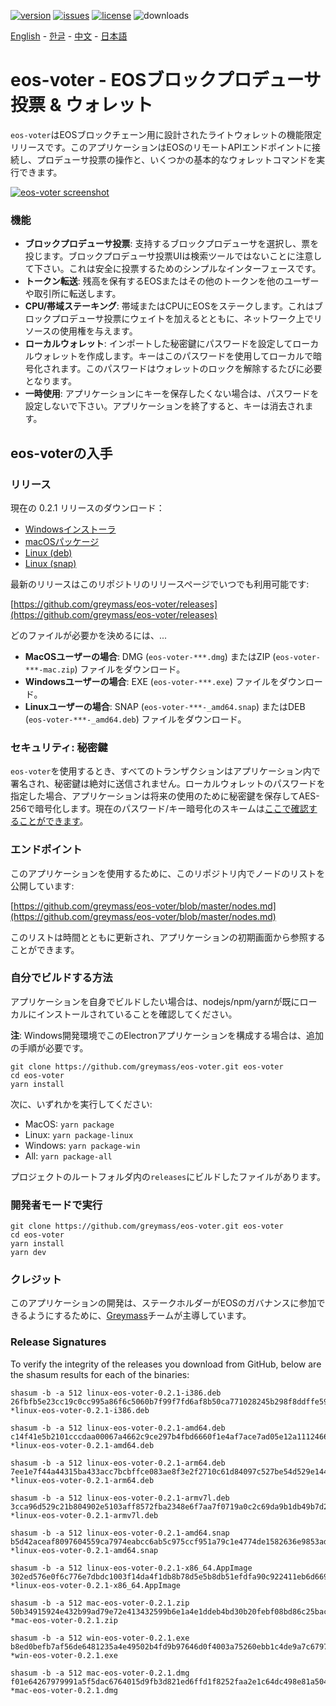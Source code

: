 [![version](https://img.shields.io/github/release/greymass/eos-voter/all.svg)](https://github.com/greymass/eos-voter/releases)
[![issues](https://img.shields.io/github/issues/greymass/eos-voter.svg)](https://github.com/greymass/eos-voter/issues)
[![license](https://img.shields.io/badge/license-MIT-blue.svg)](https://raw.githubusercontent.com/greymass/eos-voter/master/LICENSE)
![downloads](https://img.shields.io/github/downloads/greymass/eos-voter/total.svg)

[English](https://github.com/greymass/eos-voter/blob/master/README.md) - [한글](https://github.com/greymass/eos-voter/blob/master/README.kr.md) - [中文](https://github.com/greymass/eos-voter/blob/master/README.zh.md) - [日本語](https://github.com/greymass/eos-voter/blob/master/README.ja.md)

# eos-voter - EOSブロックプロデューサ投票 & ウォレット

`eos-voter`はEOSブロックチェーン用に設計されたライトウォレットの機能限定リリースです。このアプリケーションはEOSのリモートAPIエンドポイントに接続し、プロデューサ投票の操作と、いくつかの基本的なウォレットコマンドを実行できます。

[![eos-voter screenshot](https://raw.githubusercontent.com/greymass/eos-voter/master/eos-voter.png)](https://raw.githubusercontent.com/greymass/eos-voter/master/eos-voter.png)

### 機能

- **ブロックプロデューサ投票**: 支持するブロックプロデューサを選択し、票を投じます。ブロックプロデューサ投票UIは検索ツールではないことに注意して下さい。これは安全に投票するためのシンプルなインターフェースです。
- **トークン転送**: 残高を保有するEOSまたはその他のトークンを他のユーザーや取引所に転送します。
- **CPU/帯域ステーキング**: 帯域またはCPUにEOSをステークします。これはブロックプロデューサ投票にウェイトを加えるとともに、ネットワーク上でリソースの使用権を与えます。
- **ローカルウォレット**: インポートした秘密鍵にパスワードを設定してローカルウォレットを作成します。キーはこのパスワードを使用してローカルで暗号化されます。このパスワードはウォレットのロックを解除するたびに必要となります。
- **一時使用**: アプリケーションにキーを保存したくない場合は、パスワードを設定しないで下さい。アプリケーションを終了すると、キーは消去されます。

## eos-voterの入手

### リリース

現在の 0.2.1 リリースのダウンロード：

- [Windowsインストーラ](https://github.com/greymass/eos-voter/releases/download/v0.2.1/win-eos-voter-0.2.1.exe)
- [macOSパッケージ](https://github.com/greymass/eos-voter/releases/download/v0.2.1/mac-eos-voter-0.2.1.dmg)
- [Linux (deb)](https://github.com/greymass/eos-voter/releases/download/v0.2.1/linux-eos-voter-0.2.1-amd64.snap)
- [Linux (snap)](https://github.com/greymass/eos-voter/releases/download/v0.2.1/linux-eos-voter-0.2.1-amd64.snap)

最新のリリースはこのリポジトリのリリースページでいつでも利用可能です:

[https://github.com/greymass/eos-voter/releases](https://github.com/greymass/eos-voter/releases)

どのファイルが必要かを決めるには、...

- **MacOSユーザーの場合**: DMG (`eos-voter-***.dmg`) またはZIP (`eos-voter-***-mac.zip`) ファイルをダウンロード。
- **Windowsユーザーの場合**: EXE (`eos-voter-***.exe`) ファイルをダウンロード。
- **Linuxユーザーの場合**: SNAP (`eos-voter-***-_amd64.snap`) またはDEB (`eos-voter-***-_amd64.deb`) ファイルをダウンロード。

### セキュリティ: 秘密鍵

`eos-voter`を使用するとき、すべてのトランザクションはアプリケーション内で署名され、秘密鍵は絶対に送信されません。ローカルウォレットのパスワードを指定した場合、アプリケーションは将来の使用のために秘密鍵を保存してAES-256で暗号化します。現在のパスワード/キー暗号化のスキームは[ここで確認することができます](https://github.com/aaroncox/eos-voter/blob/master/app/shared/actions/wallet.js#L71-L86)。

### エンドポイント

このアプリケーションを使用するために、このリポジトリ内でノードのリストを公開しています:

[https://github.com/greymass/eos-voter/blob/master/nodes.md](https://github.com/greymass/eos-voter/blob/master/nodes.md)

このリストは時間とともに更新され、アプリケーションの初期画面から参照することができます。

### 自分でビルドする方法

アプリケーションを自身でビルドしたい場合は、nodejs/npm/yarnが既にローカルにインストールされていることを確認してください。

**注**: Windows開発環境でこのElectronアプリケーションを構成する場合は、追加の手順が必要です。

```
git clone https://github.com/greymass/eos-voter.git eos-voter
cd eos-voter
yarn install
```

次に、いずれかを実行してください:

- MacOS: `yarn package`
- Linux: `yarn package-linux`
- Windows: `yarn package-win`
- All: `yarn package-all`

プロジェクトのルートフォルダ内の`releases`にビルドしたファイルがあります。

### 開発者モードで実行

```
git clone https://github.com/greymass/eos-voter.git eos-voter
cd eos-voter
yarn install
yarn dev
```

### クレジット

このアプリケーションの開発は、ステークホルダーがEOSのガバナンスに参加できるようにするために、[Greymass](https://greymass.com)チームが主導しています。

### Release Signatures

To verify the integrity of the releases you download from GitHub, below are the shasum results for each of the binaries:

```
shasum -b -a 512 linux-eos-voter-0.2.1-i386.deb
26fbfb5e23cc19c0cc995a86f6c5060b7f99f7fd6af8b50ca771028245b298f8ddffe59925d73ee65d88b4ff10096488abf5b22ced87a27c6f5bcadc6ff870fc *linux-eos-voter-0.2.1-i386.deb

shasum -b -a 512 linux-eos-voter-0.2.1-amd64.deb
c14f41e5b2101cccdaa00067a4662c9ce297b4fbd6660f1e4af7ace7ad05e12a1112466b3dc948e77f34178b3c9cdcf7f2678886811f533bb9cafcb20e82b3d0 *linux-eos-voter-0.2.1-amd64.deb

shasum -b -a 512 linux-eos-voter-0.2.1-arm64.deb
7ee1e7f44a44315ba433acc7bcbffce083ae8f3e2f2710c61d84097c527be54d529e144b5219c41fcc3d3bd914d31a9d12dcabb224766d547ae5087a6f2c56e2 *linux-eos-voter-0.2.1-arm64.deb

shasum -b -a 512 linux-eos-voter-0.2.1-armv7l.deb
3cca96d529c21b804902e5103aff8572fba2348e6f7aa7f0719a0c2c69da9b1db49b7d2ede3260cf6e12275acfa7711778094b104a760a66ce8975dfc4613e24 *linux-eos-voter-0.2.1-armv7l.deb

shasum -b -a 512 linux-eos-voter-0.2.1-amd64.snap
b5d42aceaf8097604559ca7974eabcc6ab5c975ccf951a79c1e4774de1582636e9853ad29efd171e7091888097c8a5e09668857aaddfaa1a368ddaeacf805daa *linux-eos-voter-0.2.1-amd64.snap

shasum -b -a 512 linux-eos-voter-0.2.1-x86_64.AppImage
302ed576e0f6c776e7dbdc1003f14da4f1db8b78d5e5b8db51efdfa90c922411eb6d6693e247aa900b03bc34a70479cae5d7fa9523267ea0f03beab92beb4a02 *linux-eos-voter-0.2.1-x86_64.AppImage

shasum -b -a 512 mac-eos-voter-0.2.1.zip
50b34915924e432b99ad79e72e413432599b6e1a4e1ddeb4bd30b20febf08bd86c25bac1f484feb9771abe51f3ffcf9e90ac917417c1a49f41af44ba271d1008 *mac-eos-voter-0.2.1.zip

shasum -b -a 512 win-eos-voter-0.2.1.exe
b8ed0befb7af56de6481235a4e49502b4fd9b97646d0f4003a75260ebb1c4de9a7c67977cde36d24b9c4bc065ef05d75ad6e0c7e912ebbfccdb2f98d899db6e0 *win-eos-voter-0.2.1.exe

shasum -b -a 512 mac-eos-voter-0.2.1.dmg
f01e64267979991a5f5dac6764015d9fb3d821ed6ffd1f8252faa2e1c64dc498e81a50428fb787135d9ca0e8ff0f2d722953057bb41fb0629e0b6dba6ac6a124 *mac-eos-voter-0.2.1.dmg
```
